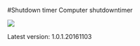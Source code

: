 #Shutdown timer
Computer shutdowntimer

![](http://i.imgur.com/czeuXKk.png)

Latest version: 1.0.1.20161103
